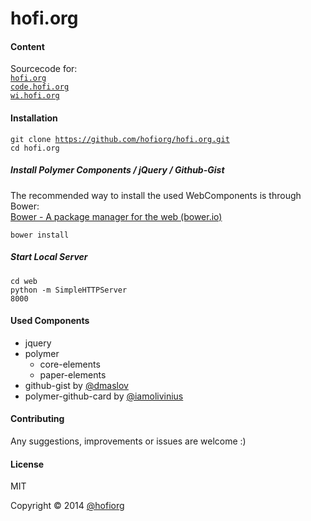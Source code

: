 hofi.org
========

#### Content

Sourcecode for: <br/>
<code>[hofi.org](http://hofi.org)</code><br/>
<code>[code.hofi.org](http://code.hofi.org)</code><br/>
<code>[wi.hofi.org](http://wi.hofi.org)</code><br/>

#### Installation

<code>git clone https://github.com/hofiorg/hofi.org.git</code><br/>
<code>cd hofi.org</code><br/>

##### Install Polymer Components / jQuery / Github-Gist

The recommended way to install the used WebComponents is through Bower:<br/>
[Bower - A package manager for the web (bower.io)](http://www.bower.io/)

<code>bower install</code><br/>

##### Start Local Server

<code>cd web</code><br/>
<code>python -m SimpleHTTPServer 8000</code><br/>

#### Used Components

* jquery
* polymer
    * core-elements
    * paper-elements
* github-gist by [@dmaslov](https://github.com/dmaslov)
* polymer-github-card by [@iamolivinius](https://github.com/iamolivinius)

#### Contributing
Any suggestions, improvements or issues are welcome :)

#### License
MIT

Copyright &copy; 2014 [@hofiorg](https://github.com/hofiorg)
